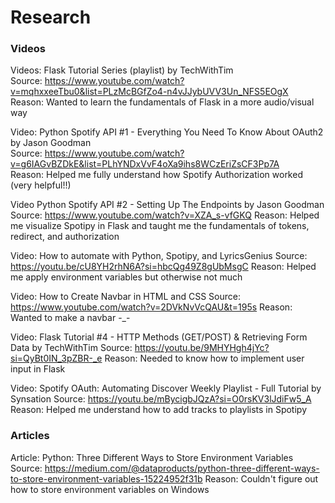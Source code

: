 # Research
### Videos
Videos: Flask Tutorial Series (playlist) by TechWithTim<br>
Source: https://www.youtube.com/watch?v=mqhxxeeTbu0&list=PLzMcBGfZo4-n4vJJybUVV3Un_NFS5EOgX<br>
Reason: Wanted to learn the fundamentals of Flask in a more audio/visual way<br>

Video: Python Spotify API #1 - Everything You Need To Know About OAuth2 by Jason Goodman<br>
Source: https://www.youtube.com/watch?v=g6IAGvBZDkE&list=PLhYNDxVvF4oXa9ihs8WCzEriZsCF3Pp7A<br>
Reason: Helped me fully understand how Spotify Authorization worked (very helpful!!)<br>

Video Python Spotify API #2 - Setting Up The Endpoints by Jason Goodman
Source: https://www.youtube.com/watch?v=XZA_s-vfGKQ
Reason: Helped me visualize Spotipy in Flask and taught me the fundamentals of tokens, redirect, and authorization

Video: How to automate with Python, Spotipy, and LyricsGenius
Source: https://youtu.be/cU8YH2rhN6A?si=hbcQg49Z8gUbMsgC
Reason: Helped me apply environment variables but otherwise not much

Video: How to Create Navbar in HTML and CSS
Source: https://www.youtube.com/watch?v=2DVkNvVcQAU&t=195s
Reason: Wanted to make a navbar -_-

Video: Flask Tutorial #4 - HTTP Methods (GET/POST) & Retrieving Form Data by TechWithTim
Source: https://youtu.be/9MHYHgh4jYc?si=QyBt0IN_3pZBR-_e
Reason: Needed to know how to implement user input in Flask

Video: Spotify OAuth: Automating Discover Weekly Playlist - Full Tutorial by Synsation
Source: https://youtu.be/mBycigbJQzA?si=O0rsKV3lJdiFw5_A
Reason: Helped me understand how to add tracks to playlists in Spotipy

### Articles
Article: Python: Three Different Ways to Store Environment Variables
Source: https://medium.com/@dataproducts/python-three-different-ways-to-store-environment-variables-15224952f31b
Reason: Couldn't figure out how to store environment variables on Windows

